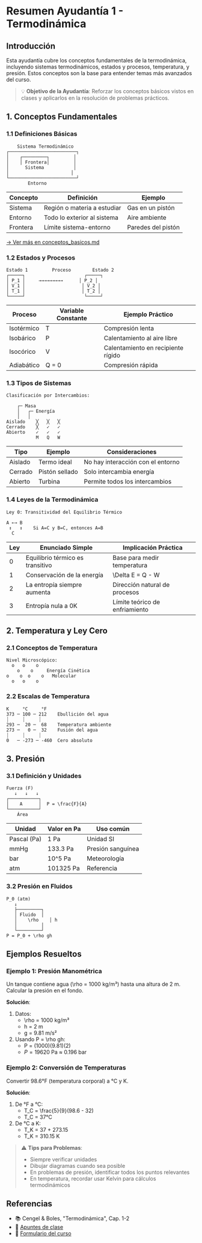 # Resumen Ayudantía 1 - Termodinámica

## Introducción

Esta ayudantía cubre los conceptos fundamentales de la termodinámica, incluyendo sistemas termodinámicos, estados y procesos, temperatura, y presión. Estos conceptos son la base para entender temas más avanzados del curso.

> 💡 **Objetivo de la Ayudantía**: Reforzar los conceptos básicos vistos en clases y aplicarlos en la resolución de problemas prácticos.

## 1. Conceptos Fundamentales

### 1.1 Definiciones Básicas

```
    Sistema Termodinámico
┌─────────────────────────┐
│    ┌─────────┐         │
│    │ Frontera│         │
│      Sistema           │
│                       │
└─────────────────────────┘
        Entorno
```

| Concepto | Definición                  | Ejemplo            |
| -------- | --------------------------- | ------------------ |
| Sistema  | Región o materia a estudiar | Gas en un pistón   |
| Entorno  | Todo lo exterior al sistema | Aire ambiente      |
| Frontera | Límite sistema-entorno      | Paredes del pistón |

[→ Ver más en conceptos_basicos.md](../libro/conceptos_basicos.md)

### 1.2 Estados y Procesos

```
Estado 1         Proceso        Estado 2
┌─────┐                      ┌─────┐
│ P_1 │     →→→→→→→→→      │ P_2 │
│ V_1 │                     │ V_2 │
│ T_1 │                     │ T_2 │
└─────┘                      └─────┘
```

| Proceso    | Variable Constante | Ejemplo Práctico                   |
| ---------- | ------------------ | ---------------------------------- |
| Isotérmico | T                  | Compresión lenta                   |
| Isobárico  | P                  | Calentamiento al aire libre        |
| Isocórico  | V                  | Calentamiento en recipiente rígido |
| Adiabático | Q = 0              | Compresión rápida                  |

### 1.3 Tipos de Sistemas

```
Clasificación por Intercambios:

    ┌─ Masa
    │   ┌─ Energía
    │   │
Aislado    ╳   ╳   ╳
Cerrado    ╳   ✓   ✓
Abierto    ✓   ✓   ✓
           M   Q   W
```

| Tipo    | Ejemplo        | Consideraciones                   |
| ------- | -------------- | --------------------------------- |
| Aislado | Termo ideal    | No hay interacción con el entorno |
| Cerrado | Pistón sellado | Solo intercambia energía          |
| Abierto | Turbina        | Permite todos los intercambios    |

### 1.4 Leyes de la Termodinámica

```
Ley 0: Transitividad del Equilibrio Térmico

A ←→ B
 ↕   ↕    Si A=C y B=C, entonces A=B
  C
```

| Ley | Enunciado Simple                 | Implicación Práctica           |
| --- | -------------------------------- | ------------------------------ |
| 0   | Equilibrio térmico es transitivo | Base para medir temperatura    |
| 1   | Conservación de la energía       | \Delta E = Q - W               |
| 2   | La entropía siempre aumenta      | Dirección natural de procesos  |
| 3   | Entropía nula a 0K               | Límite teórico de enfriamiento |

## 2. Temperatura y Ley Cero

### 2.1 Conceptos de Temperatura

```
Nivel Microscópico:
  o   o    o
    o    o     Energía Cinética
o    o  o    o   Molecular
  o   o    o
```

### 2.2 Escalas de Temperatura

```
K     °C     °F
373 ─ 100 ─ 212    Ebullición del agua
┊     ┊     ┊
293 ─  20 ─  68    Temperatura ambiente
273 ─   0 ─  32    Fusión del agua
┊     ┊     ┊
0   ─ -273 ─ -460  Cero absoluto
```

## 3. Presión

### 3.1 Definición y Unidades

```
Fuerza (F)
   ↓   ↓   ↓
┌───────────┐
│    A      │  P = \frac{F}{A}
└───────────┘
    Área
```

| Unidad      | Valor en Pa | Uso común         |
| ----------- | ----------- | ----------------- |
| Pascal (Pa) | 1 Pa        | Unidad SI         |
| mmHg        | 133.3 Pa    | Presión sanguínea |
| bar         | 10^5 Pa     | Meteorología      |
| atm         | 101325 Pa   | Referencia        |

### 3.2 Presión en Fluidos

```
P_0 (atm)
   ↓
   ├─────────┐
   │ Fluido  │
   │    \rho    │ h
   │         │
   └─────────┘
P = P_0 + \rho gh
```

## Ejemplos Resueltos

### Ejemplo 1: Presión Manométrica

Un tanque contiene agua (\rho = 1000 kg/m³) hasta una altura de 2 m. Calcular la presión en el fondo.

**Solución**:

1. Datos:
   - \rho = 1000 kg/m³
   - h = 2 m
   - g = 9.81 m/s²
2. Usando P = \rho gh:
   - P = (1000)(9.81)(2)
   - $P = 19620$ Pa ≈ 0.196 bar

### Ejemplo 2: Conversión de Temperaturas

Convertir 98.6°F (temperatura corporal) a °C y K.

**Solución**:

1. De °F a °C:
   - T_C = \frac{5}{9}(98.6 - 32)
   - T_C = 37°C
2. De °C a K:
   - T_K = 37 + 273.15
   - T_K = 310.15 K

> ⚠️ **Tips para Problemas**:
>
> - Siempre verificar unidades
> - Dibujar diagramas cuando sea posible
> - En problemas de presión, identificar todos los puntos relevantes
> - En temperatura, recordar usar Kelvin para cálculos termodinámicos

## Referencias

- 📚 Cengel & Boles, "Termodinámica", Cap. 1-2
- 📝 [Apuntes de clase](../libro/termodinamica.md)
- 🔗 [Formulario del curso](../formulario/formulario_i1.md)
